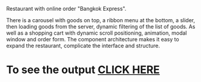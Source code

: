 
Restaurant with online order "Bangkok Express".

There is a carousel with goods on top, a ribbon menu at the bottom, a slider, then loading goods from the server, dynamic filtering of the list of goods.
As well as a shopping cart with dynamic scroll positioning, animation, modal window and order form.
The component architecture makes it easy to expand the restaurant, complicate the interface and structure.

# To see the output [CLICK HERE](https://flipexe.github.io/github.io/BangkokExpress/)



